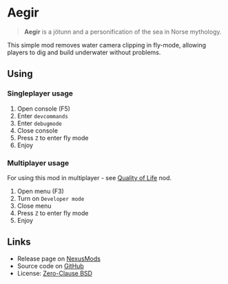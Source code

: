 # Aegir

> **Aegir** is a jötunn and a personification of the sea in Norse mythology.

This simple mod removes water camera clipping in fly-mode, allowing players to dig and
 build underwater without problems.

## Using

### Singleplayer usage

1. Open console (F5)
2. Enter `devcommands`
3. Enter `debugmode`
4. Close console
5. Press `Z` to enter fly mode
6. Enjoy

### Multiplayer usage

For using this mod in multiplayer - see 
[Quality of Life](https://www.nexusmods.com/valheim/mods/104) nod.

1. Open menu (F3)
2. Turn on `Developer mode`
3. Close menu
4. Press `Z` to enter fly mode
5. Enjoy

## Links

- Release page on [NexusMods](https://www.nexusmods.com/valheim/mods/2400)
- Source code on [GitHub](https://github.com/blbrdv/Aegir)
- License: [Zero-Clause BSD](https://opensource.org/license/0bsd/)
